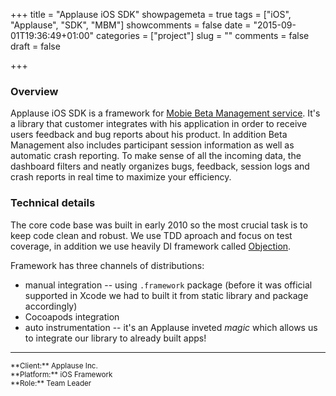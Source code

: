 +++
title = "Applause iOS SDK"
showpagemeta = true
tags = ["iOS", "Applause", "SDK", "MBM"]
showcomments = false
date = "2015-09-01T19:36:49+01:00"
categories = ["project"]
slug = ""
comments = false
draft = false

+++

### Overview

Applause iOS SDK is a framework for [Mobie Beta Management service](https://www.applause.com/mobile-beta-management/). It's a library that customer integrates with his application in order to receive users feedback and bug reports about his product. In addition Beta Management also includes participant session information as well as automatic crash reporting. To make sense of all the incoming data, the dashboard filters and neatly organizes bugs, feedback, session logs and crash reports in real time to maximize your efficiency.

### Technical details

The core code base was built in early 2010 so the most crucial task is to keep code clean and robust. We use TDD aproach and focus on test coverage, in addition we use heavily DI framework called [Objection](https://github.com/atomicobject/objection).

Framework has three channels of distributions:

- manual integration -- using `.framework` package (before it was official supported in Xcode we had to built it from static library and package accordingly)
- Cocoapods integration
- auto instrumentation -- it's an Applause inveted *magic* which allows us to integrate our library to already built apps!

---
<sup>
**Client:**	Applause Inc.</br>
**Platform:**	iOS Framework</br>
**Role:**		Team Leader
</sup>